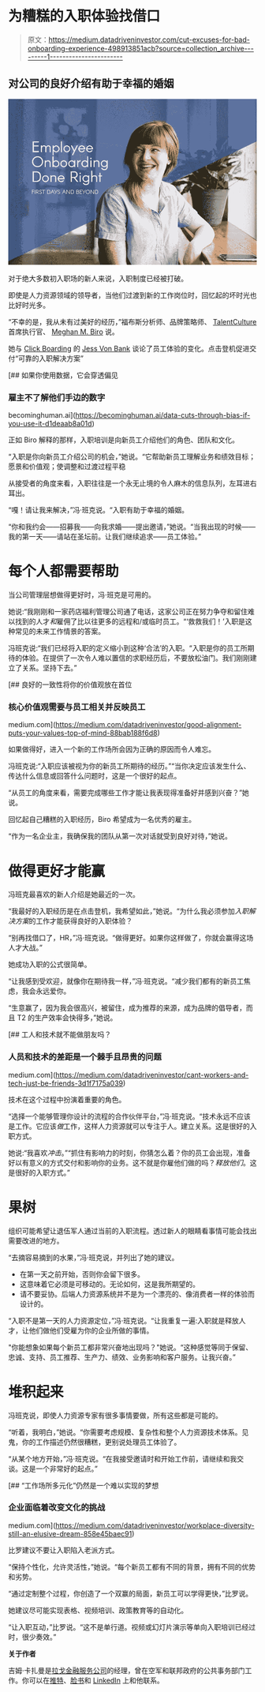 # 为糟糕的入职体验找借口

> 原文：<https://medium.datadriveninvestor.com/cut-excuses-for-bad-onboarding-experience-498913851acb?source=collection_archive---------1----------------------->

## 对公司的良好介绍有助于幸福的婚姻

![](img/1140a1fdc8fa524ac0f2a7c16bbfaab6.png)

对于绝大多数初入职场的新人来说，入职制度已经被打破。

即使是人力资源领域的领导者，当他们过渡到新的工作岗位时，回忆起的坏时光也比好时光多。

“不幸的是，我从未有过美好的经历，”福布斯分析师、品牌策略师、 [TalentCulture](https://talentculture.com/) 首席执行官、 [Meghan M. Biro](https://talentculture.com/meet-meghan/) 说。

她与 [Click Boarding](https://twitter.com/ClickBoardingHR) 的 [Jess Von Bank](https://twitter.com/jessvonbank) 谈论了员工体验的变化。点击登机促进交付“可靠的入职解决方案”

[](https://becominghuman.ai/data-cuts-through-bias-if-you-use-it-d1deaab8a01d) [## 如果你使用数据，它会穿透偏见

### 雇主不了解他们手边的数字

becominghuman.ai](https://becominghuman.ai/data-cuts-through-bias-if-you-use-it-d1deaab8a01d) 

正如 Biro 解释的那样，入职培训是向新员工介绍他们的角色、团队和文化。

“入职是你向新员工介绍公司的机会，”她说。“它帮助新员工理解业务和绩效目标；愿景和价值观；使调整和过渡过程平稳

从接受者的角度来看，入职往往是一个永无止境的令人麻木的信息队列，左耳进右耳出。

“嘎！请让我来解决，”冯·班克说。“入职有助于幸福的婚姻。

“你和我约会——招募我——向我求婚——提出邀请，”她说。“当我出现的时候——我的第一天——请站在圣坛前。让我们继续追求——员工体验。”

# 每个人都需要帮助

当公司管理层想做得更好时，冯·班克是可用的。

她说:“我刚刚和一家药店福利管理公司通了电话，这家公司正在努力争夺和留住难以找到的人才*和*雇佣了比以往更多的远程和/或临时员工。“‘救救我们！’入职是这种常见的未来工作情景的答案。

冯班克说:“我们已经将入职的定义缩小到这种‘合法’的入职。“入职是你的员工所期待的体验。在提供了一次令人难以置信的求职经历后，不要放松油门。我们刚刚建立了关系。坚持下去。”

[](https://medium.com/datadriveninvestor/good-alignment-puts-your-values-top-of-mind-88bab188f6d8) [## 良好的一致性将你的价值观放在首位

### 核心价值观需要与员工相关并反映员工

medium.com](https://medium.com/datadriveninvestor/good-alignment-puts-your-values-top-of-mind-88bab188f6d8) 

如果做得好，进入一个新的工作场所会因为正确的原因而令人难忘。

冯班克说:“入职应该被视为你的新员工所期待的经历。”“当你决定应该发生什么、传达什么信息或回答什么问题时，这是一个很好的起点。

“从员工的角度来看，需要完成哪些工作才能让我表现得准备好并感到兴奋？”她说。

回忆起自己糟糕的入职经历，Biro 希望成为一名优秀的雇主。

“作为一名企业主，我确保我的团队从第一次对话就受到良好对待，”她说。

# 做得更好才能赢

冯班克最喜欢的新人介绍是她最近的一次。

“我最好的入职经历是在点击登机，我希望如此，”她说。“为什么我必须参加*入职解决方案*的工作才能获得良好的入职体验？

“别再找借口了，HR，”冯·班克说。“做得更好。如果你这样做了，你就会赢得这场人才大战。”

她成功入职的公式很简单。

“让我感到受欢迎，就像你在期待我一样，”冯·班克说。“减少我们都有的新员工焦虑，我会永远爱你。

“生意赢了，因为我会很高兴，被留住，成为推荐的来源，成为品牌的倡导者，而且 T2 的生产效率会快得多，”她说。

[](https://medium.com/datadriveninvestor/cant-workers-and-tech-just-be-friends-3d1f7175a039) [## 工人和技术就不能做朋友吗？

### 人员和技术的差距是一个棘手且昂贵的问题

medium.com](https://medium.com/datadriveninvestor/cant-workers-and-tech-just-be-friends-3d1f7175a039) 

技术在这个过程中扮演着重要的角色。

“选择一个能够管理你设计的流程的合作伙伴平台，”冯·班克说。“技术永远不应该是工作。它应该*做*工作，这样人力资源就可以专注于人。建立关系。这是很好的入职方式。

她说:“我喜欢*冲击*。”“抓住有影响力的时刻，你猜怎么着？你的员工会出现，准备好以有意义的方式交付和影响你的业务。这不就是你雇他们做的吗？*释放他们*。这是很好的入职方式。”

# 果树

组织可能希望让退伍军人通过当前的入职流程。透过新人的眼睛看事情可能会找出需要改进的地方。

“去摘容易摘到的水果，”冯·班克说，并列出了她的建议。

*   在第一天之前开始，否则你会留下很多。
*   这意味着它必须是可移动的。无论如何，这是我所期望的。
*   请不要妥协。后端人力资源系统并不是为一个漂亮的、像消费者一样的体验而设计的。

“入职不是第一天的人力资源定位，”冯·班克说。“让我重复一遍:入职就是释放人才，让他们做他们受雇为你的企业所做的事情。

"你能想象如果每个新员工都非常兴奋地出现吗？"她说。“这种感觉等同于保留、忠诚、支持、员工推荐、生产力、绩效、业务影响和客户服务。让我兴奋。”

# 堆积起来

冯班克说，即使人力资源专家有很多事情要做，所有这些都是可能的。

“听着，我明白，”她说。“你需要考虑规模、复杂性和整个人力资源技术体系。见鬼，你的工作描述仍然很糟糕，更别说处理员工体验了。

“从某个地方开始，”冯·班克说。“在我接受邀请时和开始工作前，请继续和我交谈。这是一个非常好的起点。”

[](https://medium.com/datadriveninvestor/workplace-diversity-still-an-elusive-dream-858e45baec91) [## “工作场所多元化”仍然是一个难以实现的梦想

### 企业面临着改变文化的挑战

medium.com](https://medium.com/datadriveninvestor/workplace-diversity-still-an-elusive-dream-858e45baec91) 

比罗建议不要让入职陷入老派方式。

“保持个性化，允许灵活性，”她说。“每个新员工都有不同的背景，拥有不同的优势和劣势。

“通过定制整个过程，你创造了一个双赢的局面，新员工可以学得更快，”比罗说。

她建议尽可能实现表格、视频培训、政策教育等的自动化。

“让入职互动，”比罗说。“这不是单行道。视频或幻灯片演示等单向入职培训已经过时，很少奏效。”

**关于作者**

吉姆·卡扎曼是[拉戈金融服务公司](http://largofinancialservices.com)的经理，曾在空军和联邦政府的公共事务部门工作。你可以在[推特](https://twitter.com/JKatzaman)、[脸书](https://www.facebook.com/jim.katzaman)和 [LinkedIn](https://www.linkedin.com/in/jim-katzaman-33641b21/) 上和他联系。